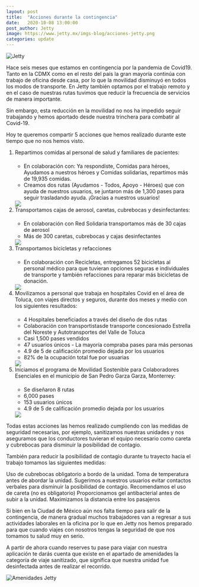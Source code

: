 ```yaml
---
layout: post
title:  "Acciones durante la contingencia"
date:   2020-10-08 13:00:00
post_author: Jetty
image: https://www.jetty.mx/imgs-blog/acciones-jetty.png
categories: update
---
```

![Jetty]({{site.baseurl}}/imgs-blog/acciones-jetty.png)

Hace seis meses que estamos en contingencia por la pandemia de Covid19. Tanto en la CDMX como en el resto del país la gran mayoría continúa con trabajo de oficina desde casa, por lo que la movilidad disminuyó en todos los modos de transporte. En Jetty también optamos por el trabajo remoto y en el caso de nuestras rutas tuvimos que reducir la frecuencia de servicios de manera importante.

Sin embargo, esta reducción en la movilidad no nos ha impedido seguir trabajando y hemos aportado desde nuestra trinchera para combatir al Covid-19.

Hoy te queremos compartir 5 acciones que hemos realizado durante este tiempo que no nos hemos visto.


<ol>
  <li>
    Repartimos comidas al personal de salud y familiares de pacientes:
    <ul style="margin-top: 20px;">
      <li>En colaboración con: Ya respondiste, Comidas para héroes, Ayudamos a nuestros héroes y Comidas solidarias, repartimos más de 19,935 comidas. </li>
      <li>Creamos dos rutas (Ayudamos - Todos, Apoyo - Héroes) que con ayuda de nuestros usuarios, se juntaron  más de 1,300  pases para seguir trasladando ayuda. ¡Gracias a nuestros usuarios!</li>
    </ul>
    <img src="{{site.baseurl}}/imgs-blog/comidas-jetty.png">
  </li>
  <li>
    Transportamos cajas de aerosol, caretas, cubrebocas y desinfectantes:
    <ul style="margin-top: 20px;">
      <li>En colaboración con Red Solidaria transportamos más de 30 cajas de aerosol</li>
      <li>Más de 300 caretas, cubrebocas  y cajas desinfectantes</li>
    </ul>
    <img src="{{site.baseurl}}/imgs-blog/material-jetty.png">
  </li>
  <li>
    Transportamos bicicletas y refacciones
    <ul style="margin-top: 20px;">
      <li>En colaboración con Recicletas, entregamos 52 bicicletas al personal médico para que tuvieran opciones seguras e individuales de transporte y también refacciones para reparar más bicicletas de donación. </li>
    </ul>
    <img src="{{site.baseurl}}/imgs-blog/bicis-jetty.png">
  </li>
  <li>
    Movilizamos a personal que trabaja en hospitales Covid en el área de Toluca, con viajes directos y seguros, durante dos meses y medio con los siguientes resultados:
    <ul style="margin-top: 20px;">
      <li>4 Hospitales beneficiados a través del diseño de dos rutas</li>
      <li>Colaboración con transportistasde transporte concesionado Estrella del Noreste y Autotransportes del Valle de Toluca</li>
      <li>Casi 1,500 pases vendidos</li>
      <li>47 usuarios únicos - La mayoría compraba pases para más personas</li>
      <li>4.9 de 5 de calificación promedio dejada por los usuarios</li>
      <li>82% de la ocupación total fue por usuarias</li>
    </ul>
    <img src="{{site.baseurl}}/imgs-blog/personal-jetty.png">
  </li>
  <li>
    Iniciamos el programa de Movilidad Sostenible para Colaboradores Esenciales en el municipio de San Pedro Garza Garza, Monterrey:
    <ul style=" margin-top: 20px;">
      <li>Se diseñaron 8 rutas</li>
      <li>6,000 pases</li>
      <li>153 usuarios únicos</li>
      <li>4.9 de 5 de calificación promedio dejada por los usuarios</li>
    </ul>
    <img src="{{site.baseurl}}/imgs-blog/escencial-jetty.png">
  </li>
</ol>

Todas estas acciones las hemos realizado cumpliendo con las medidas de seguridad necesarias, por ejemplo, sanitizamos nuestras unidades y nos aseguramos que los conductores tuvieran el equipo necesario como careta y cubrebocas para disminuir la posibilidad de contagio.

También para reducir la posibilidad de contagio durante tu trayecto hacia el trabajo tomamos las siguientes medidas:

Uso de cubrebocas obligatorio a bordo de la unidad.
Toma de temperatura antes de abordar la unidad.
Sugerimos a nuestros usuarios evitar contactos verbales para disminuir la posibilidad de contagio.
Recomendamos el uso de careta (no es obligatorio)
Proporcionamos gel antibacterial antes de subir a la unidad.
Maximizamos la distancia entre los pasajeros

Si bien en la Ciudad de México aún nos falta tiempo para salir de la contingencia, de manera gradual muchos trabajadores van a regresar a sus actividades laborales en la oficina por lo que en Jetty nos hemos preparado para que cuando viajes con nosotros tengas la seguridad de que nos tomamos tu salud muy en serio.

A partir de ahora cuando reserves tu pase para viajar con nuestra aplicación te darás cuenta que existe en el apartado de amenidades la categoría de viaje sanitizado, que significa que nuestra unidad fue desinfectada antes de realizar el recorrido.

![Amenidades Jetty]({{site.baseurl}}/imgs-blog/amenidades-jetty.png)



